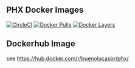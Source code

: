 ## PHX Docker Images
[![CircleCI](https://circleci.com/gh/buenolucas/docker-phx.svg?style=svg)](https://circleci.com/gh/buenolucas/docker-phx)
[![Docker Pulls](https://img.shields.io/docker/pulls/buenolucas/docker-phx.svg?maxAge=3600)](https://hub.docker.com/r/reactnativecommunity/react-native-android) 
[![Docker Layers](https://images.microbadger.com/badges/image/buenolucasbr/phx.svg)](https://hub.docker.com/r/buenolucasbr/phx)


## Dockerhub Image
see https://hub.docker.com/r/buenolucasbr/phx/
